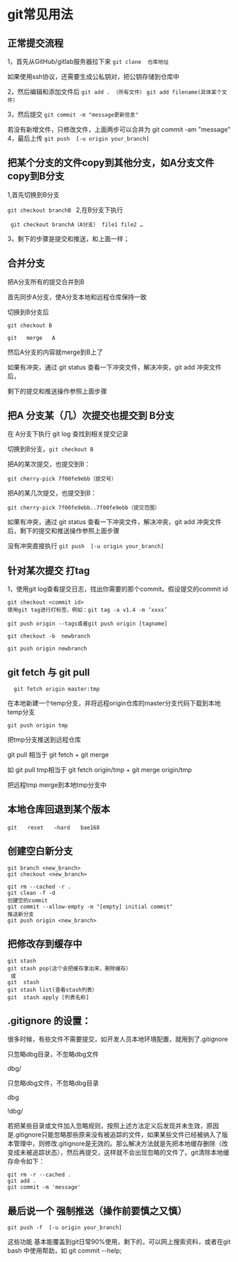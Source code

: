 # git常见用法



## 正常提交流程

1，首先从GitHub/gitlab服务器拉下来
`git clone  仓库地址` 

如果使用ssh协议，还需要生成公私钥对，把公钥存储到仓库中

2，然后编辑和添加文件后
`git add . （所有文件）`
`git add filename(具体某个文件）`

3，然后提交
`git commit -m "message更新信息"`

若没有新增文件，只修改文件，上面两步可以合并为 git commit -am "message"
4，最后上传
`git push  [-u origin your_branch]`





## 把某个分支的文件copy到其他分支，如A分支文件copy到B分支

1,首先切换到B分支 

 `git checkout branchB `
2,在B分支下执行

` git checkout branchA（A分支） file1 file2 …`

3，剩下的步骤是提交和推送，和上面一样；



## 合并分支

把A分支所有的提交合并到B

首先同步A分支，使A分支本地和远程仓库保持一致

切换到B分支后

`git checkout B `

`git   merge   A `

然后A分支的内容就merge到B上了

如果有冲突，通过 git status 查看一下冲突文件，解决冲突，git add 冲突文件后，

剩下的提交和推送操作参照上面步骤





## 把A 分支某（几）次提交也提交到 B分支

在 A分支下执行
git log  查找到相关提交记录

切换到B分支，`git checkout B`

把A的某次提交，也提交到B：

`git cherry-pick 7f00fe9ebb（提交号）`

把A的某几次提交，也提交到B：

`git cherry-pick 7f00fe9ebb..7f00fe9ebb（提交范围）`

如果有冲突，通过 git status 查看一下冲突文件，解决冲突，git add 冲突文件后，剩下的提交和推送操作参照上面步骤

没有冲突直接执行 `git push  [-u origin your_branch]`





## 针对某次提交 打tag  

  1，使用git log查看提交日志，找出你需要的那个commit。假设提交的commit id

```
git checkout <commit id>
使用git tag进行打标签，例如：git tag -a v1.4 -m ‘xxxx’ 

git push origin --tags或者git push origin [tagname] 

git checkout -b  newbranch

git push origin newbranch
```



## git fetch  与 git pull

`   git fetch origin master:tmp `

 在本地新建一个temp分支，并将远程origin仓库的master分支代码下载到本地temp分支  

 `git push origin tmp`

 把tmp分支推送到远程仓库 



git pull  相当于 git fetch  + git merge



如    git  pull   tmp相当于 git  fetch origin/tmp + git merge origin/tmp 



把远程tmp merge到本地tmp分支中

## 本地仓库回退到某个版本　　

`git　　reset　　–hard　　bae168　`

   

## 创建空白新分支

```
git branch <new_branch>
git checkout <new_branch>

git rm --cached -r . 
git clean -f -d
创建空的commit
git commit --allow-empty -m "[empty] initial commit"
推送新分支
git push origin <new_branch> 
```

   

##  把修改存到缓存中

```
git stash 
git stash pop(这个会把缓存拿出来，删除缓存）
 或
git  stash 
git stash list(查看stash列表）
git  stash apply [列表名称]
```



## .gitignore 的设置：

很多时候，有些文件不需要提交，如开发人员本地环境配置，就用到了.gitignore   

只忽略dbg目录，不忽略dbg文件

dbg/

只忽略dbg文件，不忽略dbg目录

dbg

!dbg/        

   若把某些目录或文件加入忽略规则，按照上述方法定义后发现并未生效，原因是.gitignore只能忽略那些原来没有被追踪的文件，如果某些文件已经被纳入了版本管理中，则修改.gitignore是无效的。那么解决方法就是先把本地缓存删除（改变成未被追踪状态），然后再提交，这样就不会出现忽略的文件了。git清除本地缓存命令如下：

```
git rm -r --cached .
git add .
git commit -m 'message'
```



## 最后说一个 强制推送（操作前要慎之又慎）

```
git push -f  [-u origin your_branch]
```

这些功能 基本能覆盖到git日常90%使用，剩下的，可以网上搜索资料，或者在git bash 中使用帮助，如 git commit --help;
